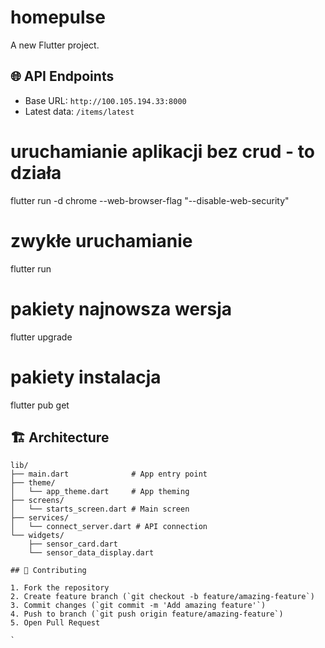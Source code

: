 # homepulse

A new Flutter project.

## 🌐 API Endpoints

- Base URL: `http://100.105.194.33:8000`
- Latest data: `/items/latest`

# uruchamianie aplikacji bez crud - to działa 
flutter run -d chrome --web-browser-flag "--disable-web-security"
# zwykłe  uruchamianie
flutter run 
# pakiety najnowsza wersja
flutter upgrade
# pakiety instalacja 
flutter pub get    

## 🏗️ Architecture

```
lib/
├── main.dart              # App entry point
├── theme/
│   └── app_theme.dart     # App theming
├── screens/
│   └── starts_screen.dart # Main screen
├── services/
│   └── connect_server.dart # API connection
└── widgets/
    ├── sensor_card.dart
    └── sensor_data_display.dart

## 🤝 Contributing

1. Fork the repository
2. Create feature branch (`git checkout -b feature/amazing-feature`)
3. Commit changes (`git commit -m 'Add amazing feature'`)
4. Push to branch (`git push origin feature/amazing-feature`)
5. Open Pull Request

`
